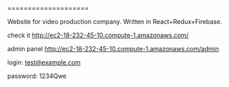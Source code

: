 ====================

Website for video production company. Written in React+Redux+Firebase.

check it http://ec2-18-232-45-10.compute-1.amazonaws.com/

admin panel http://ec2-18-232-45-10.compute-1.amazonaws.com/admin

login: test@example.com

password: 1234Qwe
